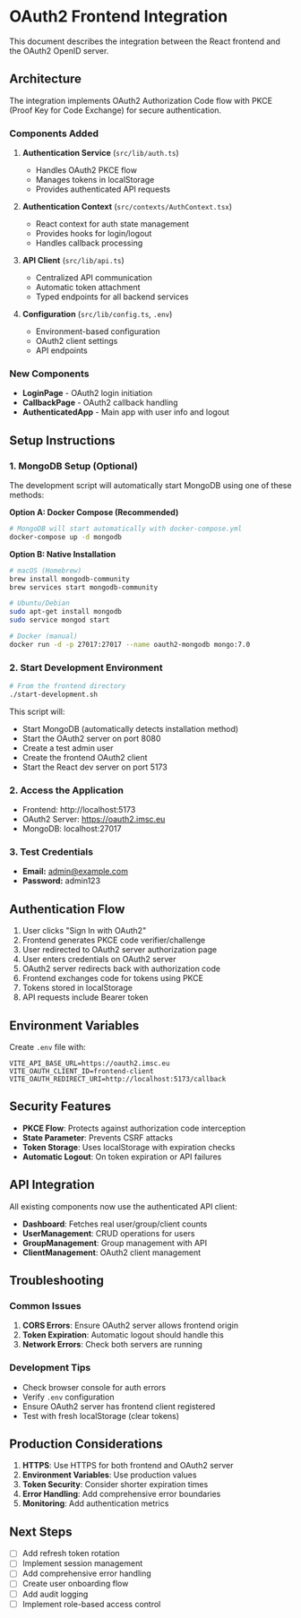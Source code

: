# OAuth2 Frontend Integration

This document describes the integration between the React frontend and the OAuth2 OpenID server.

## Architecture

The integration implements OAuth2 Authorization Code flow with PKCE (Proof Key for Code Exchange) for secure authentication.

### Components Added

1. **Authentication Service** (`src/lib/auth.ts`)
   - Handles OAuth2 PKCE flow
   - Manages tokens in localStorage
   - Provides authenticated API requests

2. **Authentication Context** (`src/contexts/AuthContext.tsx`)
   - React context for auth state management
   - Provides hooks for login/logout
   - Handles callback processing

3. **API Client** (`src/lib/api.ts`)
   - Centralized API communication
   - Automatic token attachment
   - Typed endpoints for all backend services

4. **Configuration** (`src/lib/config.ts`, `.env`)
   - Environment-based configuration
   - OAuth2 client settings
   - API endpoints

### New Components

- **LoginPage** - OAuth2 login initiation
- **CallbackPage** - OAuth2 callback handling
- **AuthenticatedApp** - Main app with user info and logout

## Setup Instructions

### 1. MongoDB Setup (Optional)

The development script will automatically start MongoDB using one of these methods:

**Option A: Docker Compose (Recommended)**
```bash
# MongoDB will start automatically with docker-compose.yml
docker-compose up -d mongodb
```

**Option B: Native Installation**
```bash
# macOS (Homebrew)
brew install mongodb-community
brew services start mongodb-community

# Ubuntu/Debian
sudo apt-get install mongodb
sudo service mongod start

# Docker (manual)
docker run -d -p 27017:27017 --name oauth2-mongodb mongo:7.0
```

### 2. Start Development Environment

```bash
# From the frontend directory
./start-development.sh
```

This script will:
- Start MongoDB (automatically detects installation method)
- Start the OAuth2 server on port 8080
- Create a test admin user
- Create the frontend OAuth2 client
- Start the React dev server on port 5173

### 2. Access the Application

- Frontend: http://localhost:5173
- OAuth2 Server: https://oauth2.imsc.eu
- MongoDB: localhost:27017

### 3. Test Credentials

- **Email:** admin@example.com
- **Password:** admin123

## Authentication Flow

1. User clicks "Sign In with OAuth2"
2. Frontend generates PKCE code verifier/challenge
3. User redirected to OAuth2 server authorization page
4. User enters credentials on OAuth2 server
5. OAuth2 server redirects back with authorization code
6. Frontend exchanges code for tokens using PKCE
7. Tokens stored in localStorage
8. API requests include Bearer token

## Environment Variables

Create `.env` file with:

```env
VITE_API_BASE_URL=https://oauth2.imsc.eu
VITE_OAUTH_CLIENT_ID=frontend-client
VITE_OAUTH_REDIRECT_URI=http://localhost:5173/callback
```

## Security Features

- **PKCE Flow**: Protects against authorization code interception
- **State Parameter**: Prevents CSRF attacks
- **Token Storage**: Uses localStorage with expiration checks
- **Automatic Logout**: On token expiration or API failures

## API Integration

All existing components now use the authenticated API client:

- **Dashboard**: Fetches real user/group/client counts
- **UserManagement**: CRUD operations for users
- **GroupManagement**: Group management with API
- **ClientManagement**: OAuth2 client management

## Troubleshooting

### Common Issues

1. **CORS Errors**: Ensure OAuth2 server allows frontend origin
2. **Token Expiration**: Automatic logout should handle this
3. **Network Errors**: Check both servers are running

### Development Tips

- Check browser console for auth errors
- Verify `.env` configuration
- Ensure OAuth2 server has frontend client registered
- Test with fresh localStorage (clear tokens)

## Production Considerations

1. **HTTPS**: Use HTTPS for both frontend and OAuth2 server
2. **Environment Variables**: Use production values
3. **Token Security**: Consider shorter expiration times
4. **Error Handling**: Add comprehensive error boundaries
5. **Monitoring**: Add authentication metrics

## Next Steps

- [ ] Add refresh token rotation
- [ ] Implement session management
- [ ] Add comprehensive error handling
- [ ] Create user onboarding flow
- [ ] Add audit logging
- [ ] Implement role-based access control